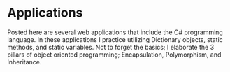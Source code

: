 # Applications
Posted here are several web applications that include the C# programming language.
In these applications I practice utilizing Dictionary objects, static methods, and static variables.
Not to forget the basics; I elaborate the 3 pillars of object oriented programming; Encapsulation, Polymorphism, and Inheritance.
